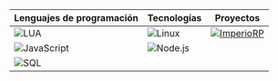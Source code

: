 | Lenguajes de programación  | Tecnologías | Proyectos | 
| ------------- | ------------- | ------------- |
| ![LUA](https://img.shields.io/badge/-Lua-000?&logo=lua&logoColor=2C2D72)  | ![Linux](https://img.shields.io/badge/-Linux-000?&logo=Linux&logoColor=FCC624) | [![ImperioRP](https://img.shields.io/badge/ImperioRP-black)](https://discord.gg/imperiorp) |
| ![JavaScript](https://img.shields.io/badge/-JavaScript-000?&logo=JavaScript&logoColor=ddc508) | ![Node.js](https://img.shields.io/badge/-Node.js-000?&logo=node.js)  |
| ![SQL](https://img.shields.io/badge/-SQL-000?&logo=MySQL&logoColor=4479A1) |
